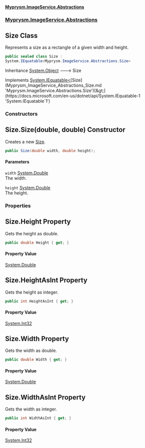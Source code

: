 #### [Myprysm.ImageService.Abstractions](index.md 'index')
### [Myprysm.ImageService.Abstractions](index.md#Myprysm_ImageService_Abstractions 'Myprysm.ImageService.Abstractions')
## Size Class
Represents a size as a rectangle of a given width and height.  
```csharp
public sealed class Size :
System.IEquatable<Myprysm.ImageService.Abstractions.Size>
```

Inheritance [System.Object](https://docs.microsoft.com/en-us/dotnet/api/System.Object 'System.Object') &#129106; Size  

Implements [System.IEquatable&lt;](https://docs.microsoft.com/en-us/dotnet/api/System.IEquatable-1 'System.IEquatable`1')[Size](Myprysm_ImageService_Abstractions_Size.md 'Myprysm.ImageService.Abstractions.Size')[&gt;](https://docs.microsoft.com/en-us/dotnet/api/System.IEquatable-1 'System.IEquatable`1')  
### Constructors
<a name='Myprysm_ImageService_Abstractions_Size_Size(double_double)'></a>
## Size.Size(double, double) Constructor
Creates a new [Size](Myprysm_ImageService_Abstractions_Size.md 'Myprysm.ImageService.Abstractions.Size').  
```csharp
public Size(double width, double height);
```
#### Parameters
<a name='Myprysm_ImageService_Abstractions_Size_Size(double_double)_width'></a>
`width` [System.Double](https://docs.microsoft.com/en-us/dotnet/api/System.Double 'System.Double')  
The width.
  
<a name='Myprysm_ImageService_Abstractions_Size_Size(double_double)_height'></a>
`height` [System.Double](https://docs.microsoft.com/en-us/dotnet/api/System.Double 'System.Double')  
The height.
  
  
### Properties
<a name='Myprysm_ImageService_Abstractions_Size_Height'></a>
## Size.Height Property
Gets the height as double.  
```csharp
public double Height { get; }
```
#### Property Value
[System.Double](https://docs.microsoft.com/en-us/dotnet/api/System.Double 'System.Double')
  
<a name='Myprysm_ImageService_Abstractions_Size_HeightAsInt'></a>
## Size.HeightAsInt Property
Gets the height as integer.  
```csharp
public int HeightAsInt { get; }
```
#### Property Value
[System.Int32](https://docs.microsoft.com/en-us/dotnet/api/System.Int32 'System.Int32')
  
<a name='Myprysm_ImageService_Abstractions_Size_Width'></a>
## Size.Width Property
Gets the width as double.  
```csharp
public double Width { get; }
```
#### Property Value
[System.Double](https://docs.microsoft.com/en-us/dotnet/api/System.Double 'System.Double')
  
<a name='Myprysm_ImageService_Abstractions_Size_WidthAsInt'></a>
## Size.WidthAsInt Property
Gets the width as integer.  
```csharp
public int WidthAsInt { get; }
```
#### Property Value
[System.Int32](https://docs.microsoft.com/en-us/dotnet/api/System.Int32 'System.Int32')
  
